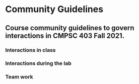 # Community Guidelines

## Course community guidelines to govern interactions in CMPSC 403 Fall 2021.

### Interactions in class

### Interactions during the lab

### Team work
